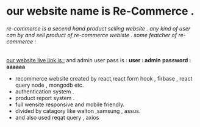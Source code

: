 # our website name is Re-Commerce .

###### re-commerce is a secend hand product selling website . any kind of user can by and sell product of re-commerce webiste . some featcher of re-commerce :

[our website live link is :](https://assignment-12-dd734.web.app)
and admin user pass is :
**user : admin**
**password : aaaaaa**

- recommerce website created by react,react form hook , firbase , react query node , mongodb etc.
- authentication system .
- product report system .
- full wensite responsive and mobile friendly.
- divided by catagory like walton ,samsung , assus.
- and also used reqat query , axios

